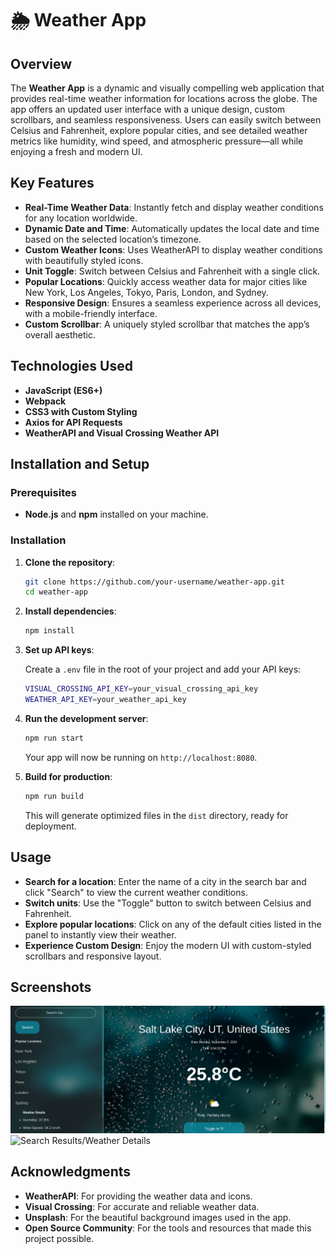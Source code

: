 # 🌦️ Weather App

## Overview

The **Weather App** is a dynamic and visually compelling web application that provides real-time weather information for locations across the globe. The app offers an updated user interface with a unique design, custom scrollbars, and seamless responsiveness. Users can easily switch between Celsius and Fahrenheit, explore popular cities, and see detailed weather metrics like humidity, wind speed, and atmospheric pressure—all while enjoying a fresh and modern UI.

## Key Features

- **Real-Time Weather Data**: Instantly fetch and display weather conditions for any location worldwide.
- **Dynamic Date and Time**: Automatically updates the local date and time based on the selected location’s timezone.
- **Custom Weather Icons**: Uses WeatherAPI to display weather conditions with beautifully styled icons.
- **Unit Toggle**: Switch between Celsius and Fahrenheit with a single click.
- **Popular Locations**: Quickly access weather data for major cities like New York, Los Angeles, Tokyo, Paris, London, and Sydney.
- **Responsive Design**: Ensures a seamless experience across all devices, with a mobile-friendly interface.
- **Custom Scrollbar**: A uniquely styled scrollbar that matches the app’s overall aesthetic.

## Technologies Used

- **JavaScript (ES6+)**
- **Webpack**
- **CSS3 with Custom Styling**
- **Axios for API Requests**
- **WeatherAPI and Visual Crossing Weather API**

## Installation and Setup

### Prerequisites

- **Node.js** and **npm** installed on your machine.

### Installation

1. **Clone the repository**:

    ```bash
    git clone https://github.com/your-username/weather-app.git
    cd weather-app
    ```

2. **Install dependencies**:

    ```bash
    npm install
    ```

3. **Set up API keys**:

    Create a `.env` file in the root of your project and add your API keys:

    ```bash
    VISUAL_CROSSING_API_KEY=your_visual_crossing_api_key
    WEATHER_API_KEY=your_weather_api_key
    ```

4. **Run the development server**:

    ```bash
    npm run start
    ```

    Your app will now be running on `http://localhost:8080`.

5. **Build for production**:

    ```bash
    npm run build
    ```

    This will generate optimized files in the `dist` directory, ready for deployment.

## Usage

- **Search for a location**: Enter the name of a city in the search bar and click "Search" to view the current weather conditions.
- **Switch units**: Use the "Toggle" button to switch between Celsius and Fahrenheit.
- **Explore popular locations**: Click on any of the default cities listed in the panel to instantly view their weather.
- **Experience Custom Design**: Enjoy the modern UI with custom-styled scrollbars and responsive layout.

## Screenshots

![Home Page](assets/homepage.png)
![Search Results/Weather Details](assets/home.png)



## Acknowledgments

- **WeatherAPI**: For providing the weather data and icons.
- **Visual Crossing**: For accurate and reliable weather data.
- **Unsplash**: For the beautiful background images used in the app.
- **Open Source Community**: For the tools and resources that made this project possible.

